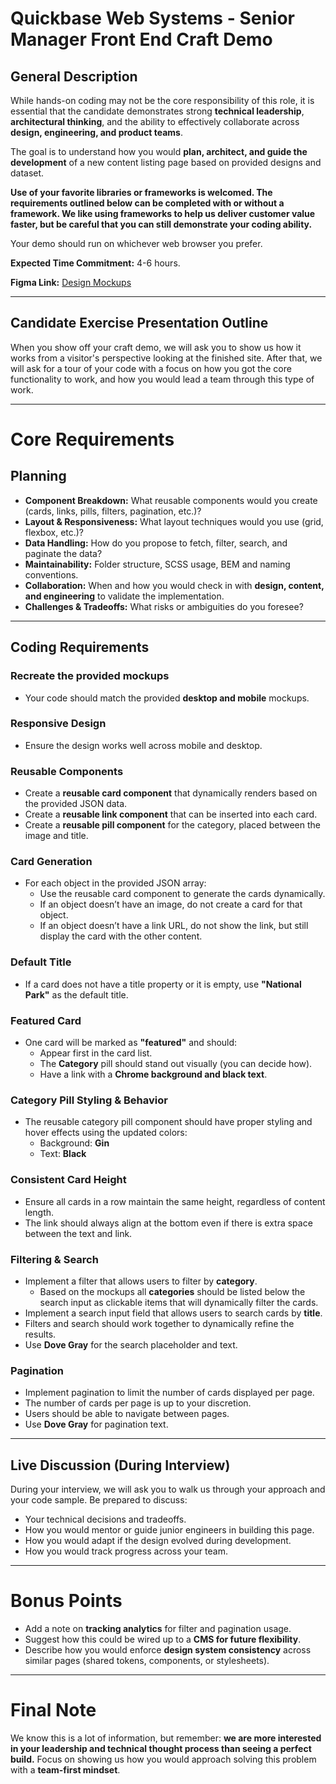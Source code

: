# Quickbase Web Systems - Senior Manager Front End Craft Demo

## General Description

While hands-on coding may not be the core responsibility of this role, it is essential that the candidate demonstrates strong **technical leadership**, **architectural thinking**, and the ability to effectively collaborate across **design, engineering, and product teams**.

The goal is to understand how you would **plan, architect, and guide the development** of a new content listing page based on provided designs and dataset.

**Use of your favorite libraries or frameworks is welcomed. The requirements outlined below can be completed with or without a framework. We like using frameworks to help us deliver customer value faster, but be careful that you can still demonstrate your coding ability.**

Your demo should run on whichever web browser you prefer.

**Expected Time Commitment:** 4-6 hours.

**Figma Link:** [Design Mockups](https://www.figma.com/design/9gs04bvF5dkx46uR4YPe4v/Ad-Hoc?node-id=2111-18&t=oBufkT96iL7cwii4-1)

---

## Candidate Exercise Presentation Outline

When you show off your craft demo, we will ask you to show us how it works from a visitor's perspective looking at the finished site. After that, we will ask for a tour of your code with a focus on how you got the core functionality to work, and how you would lead a team through this type of work.

---

# Core Requirements

## Planning

- **Component Breakdown:** What reusable components would you create (cards, links, pills, filters, pagination, etc.)?
- **Layout & Responsiveness:** What layout techniques would you use (grid, flexbox, etc.)?
- **Data Handling:** How do you propose to fetch, filter, search, and paginate the data?
- **Maintainability:** Folder structure, SCSS usage, BEM and naming conventions.
- **Collaboration:** When and how you would check in with **design, content, and engineering** to validate the implementation.
- **Challenges & Tradeoffs:** What risks or ambiguities do you foresee?

---

## Coding Requirements

### Recreate the provided mockups
- Your code should match the provided **desktop and mobile** mockups.

### Responsive Design
- Ensure the design works well across mobile and desktop.

### Reusable Components
- Create a **reusable card component** that dynamically renders based on the provided JSON data.
- Create a **reusable link component** that can be inserted into each card.
- Create a **reusable pill component** for the category, placed between the image and title.

### Card Generation
- For each object in the provided JSON array:
    - Use the reusable card component to generate the cards dynamically.
    - If an object doesn’t have an image, do not create a card for that object.
    - If an object doesn’t have a link URL, do not show the link, but still display the card with the other content.

### Default Title
- If a card does not have a title property or it is empty, use **"National Park"** as the default title.

### Featured Card
- One card will be marked as **"featured"** and should:
    - Appear first in the card list.
    - The **Category** pill should stand out visually (you can decide how).
    - Have a link with a **Chrome background and black text**.

### Category Pill Styling & Behavior
- The reusable category pill component should have proper styling and hover effects using the updated colors:
    - Background: **Gin**
    - Text: **Black**

### Consistent Card Height
- Ensure all cards in a row maintain the same height, regardless of content length.
- The link should always align at the bottom even if there is extra space between the text and link.

### Filtering & Search
- Implement a filter that allows users to filter by **category**.
    - Based on the mockups all **categories** should be listed below the search input as clickable items that will dynamically filter the cards.
- Implement a search input field that allows users to search cards by **title**.
- Filters and search should work together to dynamically refine the results.
- Use **Dove Gray** for the search placeholder and text.

### Pagination
- Implement pagination to limit the number of cards displayed per page.
- The number of cards per page is up to your discretion.
- Users should be able to navigate between pages.
- Use **Dove Gray** for pagination text.

---

## Live Discussion (During Interview)

During your interview, we will ask you to walk us through your approach and your code sample. Be prepared to discuss:

- Your technical decisions and tradeoffs.
- How you would mentor or guide junior engineers in building this page.
- How you would adapt if the design evolved during development.
- How you would track progress across your team.

---

# Bonus Points

- Add a note on **tracking analytics** for filter and pagination usage.
- Suggest how this could be wired up to a **CMS for future flexibility**.
- Describe how you would enforce **design system consistency** across similar pages (shared tokens, components, or stylesheets).

---

# Final Note

We know this is a lot of information, but remember: **we are more interested in your leadership and technical thought process than seeing a perfect build.** Focus on showing us how you would approach solving this problem with a **team-first mindset**.